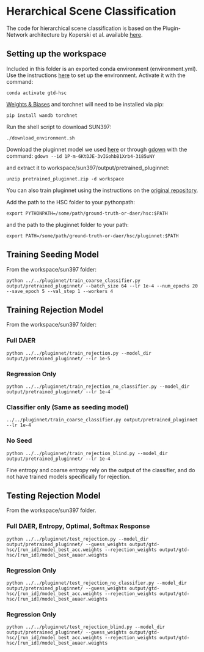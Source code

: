 # Herarchical Scene Classification
The code for hierarchical scene classification is based on the Plugin-Network architecture by Koperski et al. available [here](https://github.com/tooploox/plugin-networks).

## Setting up the workspace
Included in this folder is an exported conda environment (environment.yml). Use the instructions [here](https://docs.conda.io/projects/conda/en/latest/user-guide/tasks/manage-environments.html#creating-an-environment-from-an-environment-yml-file) to set up the environment. Activate it with the command:

    conda activate gtd-hsc

[Weights & Biases](http://wandb.com) and torchnet will need to be installed via pip:

    pip install wandb torchnet

   
Run the shell script to download SUN397:

    ./download_environment.sh
Download the pluginnet model we used [here](https://drive.google.com/drive/folders/1IwUOCCwhfAG0mGOysIAL0RCvN8rsJ-Z0?usp=sharing) or through [gdown](https://pypi.org/project/gdown/) with the command:
`gdown --id 1P-m-6KtDJE-3vIGohbB1Xrb4-3i85uNY`

and extract it to workspace/sun397/output/pretrained_pluginnet:

    unzip pretrained_pluginnet.zip -d workspace

You can also train pluginnet using the instructions on the [original repository](https://github.com/tooploox/plugin-networks).

Add the path to the HSC folder to your pythonpath:

    export PYTHONPATH=/some/path/ground-truth-or-daer/hsc:$PATH

and the path to the pluginnet folder to your path:

    export PATH=/some/path/ground-truth-or-daer/hsc/pluginnet:$PATH


## Training Seeding Model
From the workspace/sun397 folder:

    python ../../pluginnet/train_coarse_classifier.py output/pretrained_pluginnet/ --batch_size 64 --lr 1e-4 --num_epochs 20 --save_epoch 5 --val_step 1 --workers 4

## Training Rejection Model
From the workspace/sun397 folder:

### Full DAER
    python ../../pluginnet/train_rejection.py --model_dir output/pretrained_pluginnet/ --lr 1e-5

### Regression Only
    python ../../pluginnet/train_rejection_no_classifier.py --model_dir output/pretrained_pluginnet/ --lr 1e-4

### Classifier only (Same as seeding model)

    ../../pluginnet/train_coarse_classifier.py output/pretrained_pluginnet --lr 1e-4

### No Seed
    python ../../pluginnet/train_rejection_blind.py --model_dir output/pretrained_pluginnet/ --lr 1e-4

Fine entropy and coarse entropy rely on the output of the classifier, and do not have trained models specifically for rejection.

## Testing Rejection Model
From the workspace/sun397 folder.
### Full DAER, Entropy, Optimal, Softmax Response

    python ../../pluginnet/test_rejection.py --model_dir output/pretrained_pluginnet/ --guess_weights output/gtd-hsc/[run_id]/model_best_acc.weights --rejection_weights output/gtd-hsc/[run_id]/model_best_auaer.weights

### Regression Only

    python ../../pluginnet/test_rejection_no_classifier.py --model_dir output/pretrained_pluginnet/ --guess_weights output/gtd-hsc/[run_id]/model_best_acc.weights --rejection_weights output/gtd-hsc/[run_id]/model_best_auaer.weights
### Regression Only

    python ../../pluginnet/test_rejection_blind.py --model_dir output/pretrained_pluginnet/ --guess_weights output/gtd-hsc/[run_id]/model_best_acc.weights --rejection_weights output/gtd-hsc/[run_id]/model_best_auaer.weights
